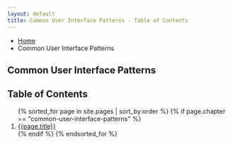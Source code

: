 ```yaml
---
layout: default
title: Common User Interface Patterns - Table of Contents
---
```

<ul class="breadcrumbs">
  <li><a href="/">Home</a></li>
  <li class="current">Common User Interface Patterns</li>
</ul>

<h2>Common User Interface Patterns</h2>

<h2>Table of Contents</h2>
<ol>
  {% sorted_for page in site.pages | sort_by:order %}
    {% if page.chapter == "common-user-interface-patterns" %}
      <li>
        <a href="{{page.url}}">{{page.title}}</a>
      </li>
    {% endif %}
  {% endsorted_for %}
</ol>